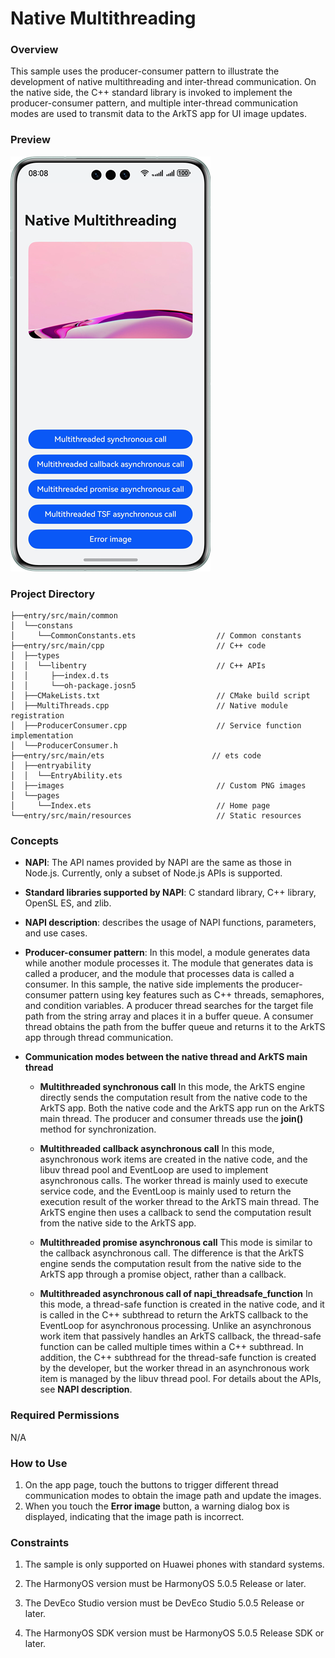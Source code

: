 # Native Multithreading

### Overview

This sample uses the producer-consumer pattern to illustrate the development of native multithreading and inter-thread communication. On the native side, the C++ standard library is invoked to implement the producer-consumer pattern, and multiple inter-thread communication modes are used to transmit data to the ArkTS app for UI image updates.

### Preview

![synchronized_operation](screenshots/device/readme.en.png)

### Project Directory

```
├──entry/src/main/common                      
│  └──constans
│     └──CommonConstants.ets                  // Common constants
├──entry/src/main/cpp                         // C++ code                  
│  ├──types
│  │  └──libentry                             // C++ APIs
│  │     ├──index.d.ts                        
│  │     └──oh-package.josn5                 
│  ├──CMakeLists.txt                          // CMake build script
│  ├──MultiThreads.cpp                        // Native module registration
│  ├──ProducerConsumer.cpp                    // Service function implementation
│  └──ProducerConsumer.h                      
├──entry/src/main/ets                        // ets code
│  ├──entryability
│  │  └──EntryAbility.ets       
│  ├──images                                  // Custom PNG images
│  └──pages
│     └──Index.ets                            // Home page
└──entry/src/main/resources                   // Static resources
```

### Concepts

- **NAPI**: The API names provided by NAPI are the same as those in Node.js. Currently, only a subset of Node.js APIs is supported.

- **Standard libraries supported by NAPI**: C standard library, C++ library, OpenSL ES, and zlib.

- **NAPI description**: describes the usage of NAPI functions, parameters, and use cases.

- **Producer-consumer pattern**: In this model, a module generates data while another module processes it. The module that generates data is called a producer, and the module that processes data is called a consumer. In this sample, the native side implements the producer-consumer pattern using key features such as C++ threads, semaphores, and condition variables. A producer thread searches for the target file path from the string array and places it in a buffer queue. A consumer thread obtains the path from the buffer queue and returns it to the ArkTS app through thread communication.

- **Communication modes between the native thread and ArkTS main thread**
  
  - **Multithreaded synchronous call**
    In this mode, the ArkTS engine directly sends the computation result from the native code to the ArkTS app. Both the native code and the ArkTS app run on the ArkTS main thread. The producer and consumer threads use the **join()** method for synchronization.
  
  - **Multithreaded callback asynchronous call**
    In this mode, asynchronous work items are created in the native code, and the libuv thread pool and EventLoop are used to implement asynchronous calls. The worker thread is mainly used to execute service code, and the EventLoop is mainly used to return the execution result of the worker thread to the ArkTS main thread. The ArkTS engine then uses a callback to send the computation result from the native side to the ArkTS app.
  
  - **Multithreaded promise asynchronous call**
    This mode is similar to the callback asynchronous call. The difference is that the ArkTS engine sends the computation result from the native side to the ArkTS app through a promise object, rather than a callback.
  
  - **Multithreaded asynchronous call of napi_threadsafe_function**
    In this mode, a thread-safe function is created in the native code, and it is called in the C++ subthread to return the ArkTS callback to the EventLoop for asynchronous processing. Unlike an asynchronous work item that passively handles an ArkTS callback, the thread-safe function can be called multiple times within a C++ subthread. In addition, the C++ subthread for the thread-safe function is created by the developer, but the worker thread in an asynchronous work item is managed by the libuv thread pool. For details about the APIs, see **NAPI description**.

### Required Permissions

N/A

### How to Use

1. On the app page, touch the buttons to trigger different thread communication modes to obtain the image path and update the images.
2. When you touch the **Error image** button, a warning dialog box is displayed, indicating that the image path is incorrect.

### Constraints

1. The sample is only supported on Huawei phones with standard systems.

2. The HarmonyOS version must be HarmonyOS 5.0.5 Release or later.

3. The DevEco Studio version must be DevEco Studio 5.0.5 Release or later.

4. The HarmonyOS SDK version must be HarmonyOS 5.0.5 Release SDK or later.
